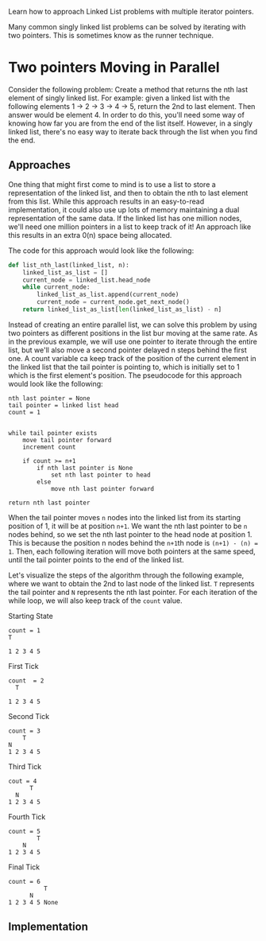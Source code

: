 Learn how to approach Linked List problems with multiple iterator pointers.

Many common singly linked list problems can be solved by iterating with two pointers. This is sometimes know as the runner technique.

# Two pointers Moving in Parallel

Consider the following problem:
Create a method that returns the nth last element of singly linked list.
For example: given a linked list with the following elements 1 -> 2 -> 3 -> 4 -> 5, return the 2nd to last element. Then answer would be element 4.
In order to do this, you'll need some way of knowing how far you are from the end of the list itself. However, in a singly linked list, there's no easy way to iterate back through the list when you find the end.

## Approaches
One thing that might first come to mind is to use a list to store a representation of the linked list, and then to obtain the nth to last element from this list. While this approach results in an easy-to-read implementation, it could also use up lots of memory maintaining a dual representation of the same data. If the linked list has one million nodes, we'll need one million pointers in a list to keep track of it!
An approach like this results in an extra 0(n) space being allocated.

The code for this approach would look like the following:
```Python
def list_nth_last(linked_list, n):
	linked_list_as_list = []
	current_node = linked_list.head_node
	while current_node:
		linked_list_as_list.append(current_node)
		current_node = current_node.get_next_node()
	return linked_list_as_list[len(linked_list_as_list) - n]
```

Instead of creating an entire parallel list, we can solve this problem by using two pointers as different positions in the list bur moving at the same rate. As in the previous example, we will use one pointer to iterate through the entire list, but we'll also move a second pointer delayed n steps behind the first one. A count variable ca keep track of the position of the current element in the linked list that the tail pointer is pointing to, which is initially set to 1 which is the first element's position.
The pseudocode for this approach would look like the following:

```
nth last pointer = None
tail pointer = linked list head
count = 1


while tail pointer exists 
	move tail pointer forward
	increment count

	if count >= n+1
		if nth last pointer is None
			set nth last pointer to head
		else
			move nth last pointer forward

return nth last pointer

```

When the tail pointer moves `n` nodes into the linked list from its starting position of 1, it will be at position `n+1`. We want the nth last pointer to be `n` nodes behind, so we set the nth last pointer to the head node at position 1. This is because the position n nodes behind the `n+1`th node is `(n+1) - (n) = 1`. Then, each following iteration will move both pointers at the same speed, until the tail pointer points to the end of the linked list.

Let's visualize the steps of the algorithm through the following example, where we want to obtain the 2nd to last node of the linked list. `T` represents the tail pointer and `N` represents the nth last pointer. For each iteration of the while loop, we will also keep track of the `count` value.

Starting State
```
count = 1
T

1 2 3 4 5
```

First Tick
```
count  = 2
  T
  
1 2 3 4 5
```

Second Tick
```
count = 3
    T
N
1 2 3 4 5
```

Third Tick
```
cout = 4
      T
  N
1 2 3 4 5
```

Fourth Tick
```
count = 5
        T
    N
1 2 3 4 5
```

Final Tick
```
count = 6
          T
      N
1 2 3 4 5 None
```

## Implementation

